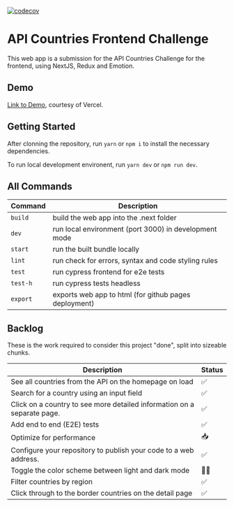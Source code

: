 [![codecov](https://codecov.io/gh/zulnam/RESTCountriesAPI/branch/main/graph/badge.svg?token=FQDIE65J3X)](https://codecov.io/gh/zulnam/RESTCountriesAPI)

# API Countries Frontend Challenge

This web app is a submission for the API Countries Challenge for the frontend, using NextJS, Redux and Emotion.

## Demo

[Link to Demo](https://rest-countries-12341awfj-zulnam.vercel.app), courtesy of Vercel.

## Getting Started

After clonning the repository, run `yarn` or `npm i` to install the necessary dependencies.

To run local development environent, run `yarn dev` or `npm run dev`.

## All Commands

| Command  | Description                                           |
| -------- | ----------------------------------------------------- |
| `build`  | build the web app into the .next folder               |
| `dev`    | run local environment (port 3000) in development mode |
| `start`  | run the built bundle locally                          |
| `lint`   | run check for errors, syntax and code styling rules   |
| `test`   | run cypress frontend for e2e tests                    |
| `test-h` | run cypress tests headless                            |
| `export` | exports web app to html (for github pages deployment) |

## Backlog

These is the work required to consider this project "done", split into sizeable chunks.

| Description                                                             | Status                    |
| ----------------------------------------------------------------------- | ------------------------- |
| See all countries from the API on the homepage on load                  | :white_check_mark:        |
| Search for a country using an input field                               | :white_check_mark:        |
| Click on a country to see more detailed information on a separate page. | :white_check_mark:        |
| Add end to end (E2E) tests                                              | :white_check_mark:        |
| Optimize for performance                                                | :inbox_tray:              |
| Configure your repository to publish your code to a web address.        | :white_check_mark:        |
| Toggle the color scheme between light and dark mode                     | :construction_worker_man: |
| Filter countries by region                                              | :white_check_mark:        |
| Click through to the border countries on the detail page                | :white_check_mark:        |
